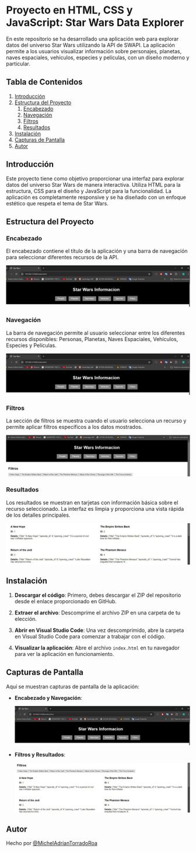 # Proyecto en HTML, CSS y JavaScript: Star Wars Data Explorer

En este repositorio se ha desarrollado una aplicación web para explorar datos del universo Star Wars utilizando la API de SWAPI. La aplicación permite a los usuarios visualizar información sobre personajes, planetas, naves espaciales, vehículos, especies y películas, con un diseño moderno y particular.

## Tabla de Contenidos

1. [Introducción](#introducción)
2. [Estructura del Proyecto](#estructura-del-proyecto)
    1. [Encabezado](#encabezado)
    2. [Navegación](#navegación)
    3. [Filtros](#filtros)
    4. [Resultados](#resultados)
3. [Instalación](#instalación)
4. [Capturas de Pantalla](#capturas-de-pantalla)
5. [Autor](#autor)

## Introducción

Este proyecto tiene como objetivo proporcionar una interfaz para explorar datos del universo Star Wars de manera interactiva. Utiliza HTML para la estructura, CSS para el diseño y JavaScript para la funcionalidad. La aplicación es completamente responsive y se ha diseñado con un enfoque estético que respeta el tema de Star Wars.

## Estructura del Proyecto

### Encabezado

El encabezado contiene el título de la aplicación y una barra de navegación para seleccionar diferentes recursos de la API.

![Encabezado](<encabezado-navegacion.jpeg>)

### Navegación

La barra de navegación permite al usuario seleccionar entre los diferentes recursos disponibles: Personas, Planetas, Naves Espaciales, Vehículos, Especies y Películas.

![Navegación](<encabezado-navegacion.jpeg>)

### Filtros

La sección de filtros se muestra cuando el usuario selecciona un recurso y permite aplicar filtros específicos a los datos mostrados.

![Filtros](<filtros.jpeg>)

### Resultados

Los resultados se muestran en tarjetas con información básica sobre el recurso seleccionado. La interfaz es limpia y proporciona una vista rápida de los detalles principales.

![Resultados](<resultados.jpeg>)

## Instalación

1. **Descargar el código**: Primero, debes descargar el ZIP del repositorio desde el enlace proporcionado en GitHub.

2. **Extraer el archivo**: Descomprime el archivo ZIP en una carpeta de tu elección.

3. **Abrir en Visual Studio Code**: Una vez descomprimido, abre la carpeta en Visual Studio Code para comenzar a trabajar con el código.

4. **Visualizar la aplicación**: Abre el archivo `index.html` en tu navegador para ver la aplicación en funcionamiento.

## Capturas de Pantalla

Aquí se muestran capturas de pantalla de la aplicación:

- **Encabezado y Navegación**:

    ![Encabezado y Navegación](<encabezado-navegacion.jpeg>)

- **Filtros y Resultados**:

    ![Filtros y Resultados](<filtros-resultados.jpeg>)

## Autor

Hecho por [@MichelAdrianTorradoRoa](https://github.com/MichelAdrianTorradoRoa)
